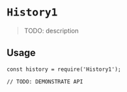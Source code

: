 # `History1`

> TODO: description

## Usage

```
const history = require('History1');

// TODO: DEMONSTRATE API
```
